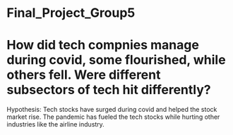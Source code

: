 # Final_Project_Group5
# How did tech compnies manage during covid, some flourished, while others fell. Were different subsectors of tech hit differently?
Hypothesis: Tech stocks have surged during covid and helped the stock market rise. The pandemic has fueled the tech stocks while hurting other industries like the airline industry.
